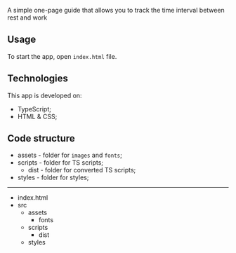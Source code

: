 A simple one-page guide that allows you to track the time interval between rest and work

## Usage

To start the app, open `index.html` file.

## Technologies

This app is developed on:

- TypeScript;
- HTML & CSS;

## Code structure

- assets - folder for `images` and `fonts`;
- scripts - folder for TS scripts;
    - dist - folder for converted TS scripts;
- styles - folder for styles;

<hr>

- index.html
- src
    - assets
        - fonts
    - scripts
        - dist
    - styles
